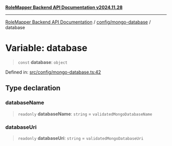 [**RoleMapper Backend API Documentation v2024.11.28**](../../../README.md)

***

[RoleMapper Backend API Documentation](../../../modules.md) / [config/mongo-database](../README.md) / database

# Variable: database

> `const` **database**: `object`

Defined in: [src/config/mongo-database.ts:42](https://github.com/FlowCraft-AG/RoleMapper/blob/3eb36c970c08048b7af3096cccc727e0fc5a22b5/backend/src/config/mongo-database.ts#L42)

## Type declaration

### databaseName

> `readonly` **databaseName**: `string` = `validatedMongoDatabaseName`

### databaseUri

> `readonly` **databaseUri**: `string` = `validatedMongoDatabaseUri`
